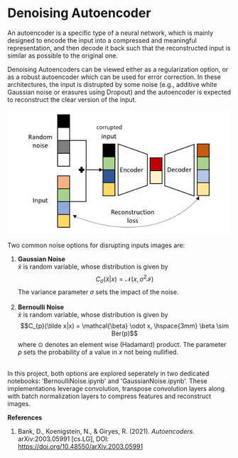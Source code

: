# Denoising Autoencoder

An autoencoder is a specific type of a neural network, which is mainly designed to encode the input into a compressed and meaningful representation, and then decode it back such that the reconstructed input is similar as possible to the original one.

Denoising Autoencoders can be viewed either as a regularization option, or as a robust autoencoder which can be used for error correction. In these architectures, the input is distrupted by some noise (e.g., additive white Gaussian noise or erasures using Dropout) and the autoencoder is expected to reconstruct the clear version of the input.

![Denoising-Autoencoder](images/Denoising-Autoencoder.png)

Two common noise options for disrupting inputs images are:
1. **Gaussian Noise**<br>
$\tilde x$ is  random variable, whose distribution is given by <br>$$C_{\sigma}(\tilde x|x) = \mathcal{N}(x, \sigma^2 \mathcal{I})$$
The variance parameter $\sigma$ sets the impact of the noise.
<br><br>
2. **Bernoulli Noise**<br>
$\tilde x$ is  random variable, whose distribution is given by <br>$$C_{p}(\tilde x|x) = \mathcal{\beta} \odot x, \hspace{3mm} \beta \sim Ber(p)$$
where $\odot$ denotes an element wise (Hadamard) product. The parameter $p$ sets the probability of a value in $x$ not being nullified.
<br><br>

In this project, both options are explored seperately in two dedicated notebooks: 'BernoulliNoise.ipynb' and 'GaussianNoise.ipynb'. These implementations leverage convolution, transpose convolution layers along with batch normalization layers to compress features and reconstruct images.


**References**
1. Bank, D., Koenigstein, N., & Giryes, R. (2021). *Autoencoders*. arXiv:2003.05991 [cs.LG], DOI: https://doi.org/10.48550/arXiv.2003.05991


